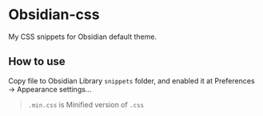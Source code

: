 # Obsidian-css

My CSS snippets for Obsidian default theme.

## How to use

Copy file to Obsidian Library `snippets` folder, and enabled it at Preferences → Appearance settings...

> `.min.css` is Minified version of `.css`
